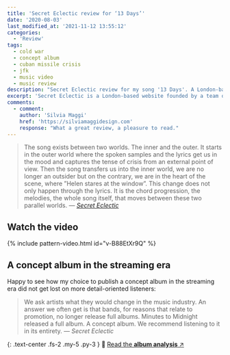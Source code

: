 ```yaml
---
title: 'Secret Eclectic review for ‘13 Days’'
date: '2020-08-03'
last_modified_at: '2021-11-12 13:55:12'
categories:
  - 'Review'
tags:
  - cold war
  - concept album
  - cuban missile crisis
  - jfk
  - music video
  - music review
description: "Secret Eclectic review for my song '13 Days'. A London-based website, they're a team of people who love supporting emerging acts."
excerpt: 'Secret Eclectic is a London-based website founded by a team of people who follow the arts worldwide. They love supporting emerging acts or people who deserve more recognition.'
comments:
  - comment:
    author: 'Silvia Maggi'
    href: 'https://silviamaggidesign.com'
    response: "What a great review, a pleasure to read."
---
```

> The song exists between two worlds. The inner and the outer. It starts in the outer world where the spoken samples and the lyrics get us in the mood and captures the tense of crisis from an external point of view. Then the song transfers us into the inner world, we are no longer an outsider but on the contrary, we are in the heart of the scene, where ”Helen stares at the window”. This change does not only happen through the lyrics. It is the chord progression, the melodies, the whole song itself, that moves between these two parallel worlds. 
> <cite>— [Secret Eclectic](https://secreteclectic.com/2020/08/02/minutes-to-midnight-13-days/)</cite>

## Watch the video

{% include pattern-video.html id="v-B88EtXr9Q" %}

## A concept album in the streaming era

Happy to see how my choice to publish a concept album in the streaming era did not get lost on more detail-oriented listeners:

> We ask artists what they would change in the music industry. An answer we often get is that bands, for reasons that relate to promotion, no longer release full albums. Minutes to Midnight released a full album. A concept album. We recommend listening to it in its entirety.
> <cite>— Secret Eclectic</cite>

{: .text-center .fs-2 .my-5 .py-3 }
📖 [Read the **album analysis** ↗︎](/music/after-1989/)